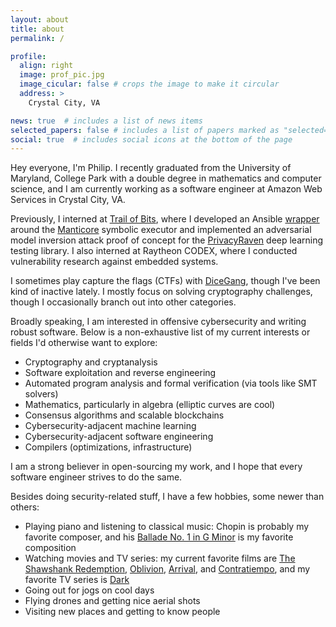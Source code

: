 ```yaml
---
layout: about
title: about
permalink: /

profile:
  align: right
  image: prof_pic.jpg
  image_cicular: false # crops the image to make it circular
  address: >
    Crystal City, VA

news: true  # includes a list of news items
selected_papers: false # includes a list of papers marked as "selected={true}"
social: true  # includes social icons at the bottom of the page
---
```


Hey everyone, I'm Philip.  I recently graduated from the University of Maryland, College Park with a double degree in mathematics and computer science, and I am currently working as a software engineer at Amazon Web Services in Crystal City, VA.  

Previously, I interned at [Trail of Bits](https://www.trailofbits.com), where I developed an Ansible [wrapper](https://github.com/trailofbits/mc-ansible) around the [Manticore](https://github.com/trailofbits/manticore) symbolic executor and implemented an adversarial model inversion attack proof of concept for the [PrivacyRaven](https://github.com/trailofbits/PrivacyRaven) deep learning testing library.  I also interned at Raytheon CODEX, where I conducted vulnerability research against embedded systems.

I sometimes play capture the flags (CTFs) with [DiceGang](https://ctftime.org/team/109452/), though I've been kind of inactive lately.  I mostly focus on solving cryptography challenges, though I occasionally branch out into other categories.

Broadly speaking, I am interested in offensive cybersecurity and writing robust software.  Below is a non-exhaustive list of my current interests or fields I'd otherwise want to explore: 

* Cryptography and cryptanalysis
* Software exploitation and reverse engineering
* Automated program analysis and formal verification (via tools like SMT solvers)
* Mathematics, particularly in algebra (elliptic curves are cool)
* Consensus algorithms and scalable blockchains
* Cybersecurity-adjacent machine learning
* Cybersecurity-adjacent software engineering 
* Compilers (optimizations, infrastructure) 

I am a strong believer in open-sourcing my work, and I hope that every software engineer strives to do the same.

Besides doing security-related stuff, I have a few hobbies, some newer than others:

* Playing piano and listening to classical music: Chopin is probably my favorite composer, and his [Ballade No. 1 in G Minor](https://www.youtube.com/watch?v=nW5po_Z7YEs) is my favorite composition
* Watching movies and TV series: my current favorite films are [The Shawshank Redemption](https://www.imdb.com/title/tt0111161/), [Oblivion](https://www.imdb.com/title/tt1483013/), [Arrival](https://www.imdb.com/title/tt2543164/), and [Contratiempo](https://www.imdb.com/title/tt4857264/), and my favorite TV series is [Dark](https://www.imdb.com/title/tt5753856/)
* Going out for jogs on cool days
* Flying drones and getting nice aerial shots
* Visiting new places and getting to know people
